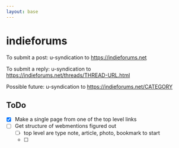 ```yaml
---
layout: base
---
```


# indieforums

To submit a post:
u-syndication to https://indieforums.net

To submit a reply:
u-syndication to https://indieforums.net/threads/THREAD-URL.html

Possible future: 
u-syndication to https://indieforums.net/CATEGORY

## ToDo
- [x] Make a single page from one of the top level links
- [ ] Get structure of webmentions figured out
  - [ ] top level are type note, article, photo, bookmark to start
  - [ ] 